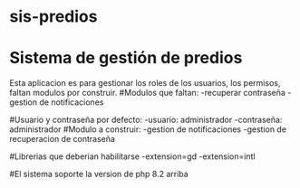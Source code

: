 # sis-predios
Sistema de gestión de predios
=====================================
Esta aplicacion es para gestionar los roles de los usuarios, los permisos, faltan modulos por construir.
#Modulos que faltan:
-recuperar contraseña
-gestion de notificaciones

#Usuario y contraseña por defecto:
-usuario: administrador
-contraseña: administrador
#Modulo a construir:
-gestion de notificaciones
-gestion de recuperacion de contraseña

#Librerias que deberian habilitarse
-extension=gd
-extension=intl

#El sistema soporte la version de php 8.2 arriba